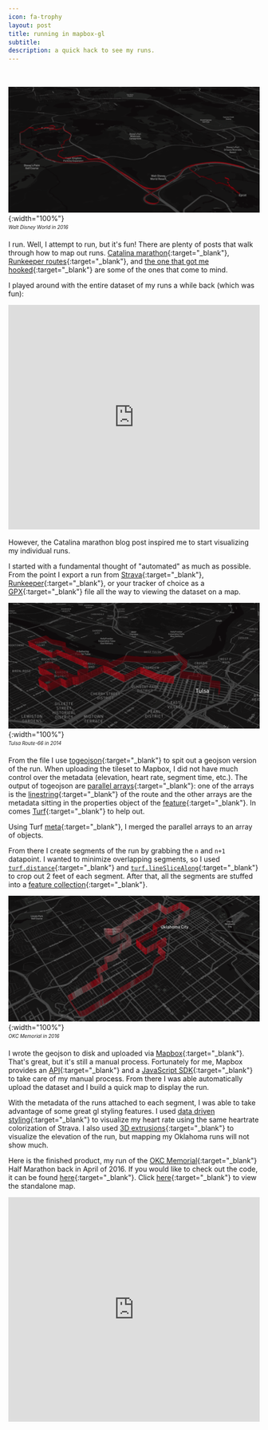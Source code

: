 ```yaml
---
icon: fa-trophy
layout: post
title: running in mapbox-gl
subtitle:
description: a quick hack to see my runs.
---
```


<br/><br/>
![okc2](/assets/img/run/disney.png){:width="100%"}<br/>
<sub><sup>*Walt Disney World in 2016*</sup></sub>

I run. Well, I attempt to run, but it's fun! There are plenty of posts that walk through how to map out runs. [Catalina marathon](https://www.mapbox.com/blog/run-the-catalina-eco-marathon-in-3d/){:target="_blank"}, [Runkeeper routes](https://www.mapbox.com/blog/runkeeper-routes){:target="_blank"}, and [the one that got me hooked](https://www.mapbox.com/blog/2012-08-28-running-maps/){:target="_blank"} are some of the ones that come to mind.

I played around with the entire dataset of my runs a while back (which was fun): 

<iframe width='100%' height='450px' frameBorder='0' src='https://api.mapbox.com/v4/jvrousseau.lgbcme65/zoompan,attribution,share.html?access_token=pk.eyJ1IjoianZyb3Vzc2VhdSIsImEiOiJYYUNlcVRZIn0.lp0867Jn5ynlj72kMwICSA#13/35.2017/-97.4476'></iframe>

However, the Catalina marathon blog post inspired me to start visualizing my individual runs. 

I started with a fundamental thought of "automated" as much as possible. From the point I export a run from [Strava](https://www.strava.com/){:target="_blank"}, [Runkeeper](https://runkeeper.com){:target="_blank"}, or your tracker of choice as a [GPX](http://www.topografix.com/gpx.asp){:target="_blank"} file all the way to viewing the dataset on a map.

![tulsa1](/assets/img/run/tulsa.png){:width="100%"}<br/>
<sub><sup>*Tulsa Route-66 in 2014*</sup></sub>

From the file I use [togeojson](https://github.com/mapbox/togeojson){:target="_blank"} to spit out a geojson version of the run. When uploading the tileset to Mapbox, I did not have much control over the metadata (elevation, heart rate, segment time, etc.). The output of togeojson are [parallel arrays](https://en.wikipedia.org/wiki/Parallel_array){:target="_blank"}: one of the arrays is the [linestring](http://geojson.org/geojson-spec.html#linestring){:target="_blank"} of the route and the other arrays are the metadata sitting in the properties object of the [feature](http://geojson.org/geojson-spec.html#feature-objects){:target="_blank"}. In comes [Turf](http://turfjs.org/){:target="_blank"} to help out.


Using Turf [meta](http://turfjs.org/docs.html#coordall){:target="_blank"}, I merged the parallel arrays to an array of objects. 

From there I create segments of the run by grabbing the `n` and `n+1` datapoint. I wanted to minimize overlapping segments, so I used [`turf.distance`](http://turfjs.org/docs.html#distance){:target="_blank"} and [`turf.lineSliceAlong`](http://turfjs.org/docs.html#lineslicealong){:target="_blank"} to crop out 2 feet of each segment. After that, all  the segments are stuffed into a [feature collection](http://geojson.org/geojson-spec.html#feature-collection-objects){:target="_blank"}.

![okc1](/assets/img/run/okc.png){:width="100%"}<br/>
<sub><sup>*OKC Memorial in 2016*</sup></sub>

I wrote the geojson to disk and uploaded via [Mapbox](https://www.mapbox.com/studio/){:target="_blank"}. That's great, but it's still a manual process. Fortunately for me, Mapbox provides an [API](https://www.mapbox.com/api-documentation/#uploads){:target="_blank"} and a [JavaScript SDK](https://github.com/mapbox/mapbox-sdk-js){:target="_blank"} to take care of my manual process. From there I was able automatically upload the dataset and I build a quick map to display the run. 

With the metadata of the runs attached to each segment, I was able to take advantage of some great gl styling features. I used [data driven styling](https://www.mapbox.com/blog/data-driven-styling/){:target="_blank"} to visualize my heart rate using the same heartrate colorization of Strava. I also used [3D extrusions](https://www.mapbox.com/mapbox-gl-style-spec/#layers-fill-extrusion){:target="_blank"} to visualize the elevation of the run, but mapping my Oklahoma runs will not show much.

Here is the finished product, my run of the [OKC Memorial](http://okcmarathon.com/){:target="_blank"} Half Marathon back in April of 2016. If you would like to check out the code, it can be found [here](https://github.com/jvrousseau/mapbox-gpx){:target="_blank"}. Click [here](http://rousseau.io/mapbox-gpx){:target="_blank"} to view the standalone map.

<iframe width='100%' height='450px' frameBorder='0' src='http://rousseau.io/mapbox-gpx'></iframe>



